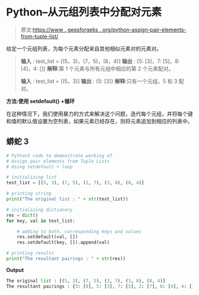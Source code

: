 # Python–从元组列表中分配对元素

> 原文:[https://www . geesforgeks . org/python-assign-pair-elements-from-tuple-list/](https://www.geeksforgeeks.org/python-assign-pair-elements-from-tuple-lists/)

给定一个元组列表，为每个元素分配来自其他相似元素对的元素对。

> **输入** : test_list = [(5，3)，(7，5)，(8，4)]
> **输出** : {5: [3]，7: [5]，8: [4]，4: []}
> **解释**:第 1 个元素与所有元组中相应的第 2 个元素配对。
> 
> **输入** : test_list = [(5，3)]
> **输出** : {5: [3]}
> **解释**:只有一个元组，5 和 3 配对。

**方法:使用 setdefault() +循环**

在这种情况下，我们使用暴力的方式来解决这个问题，迭代每个元组，并将每个键和值的默认值设置为空列表，如果元素已经存在，则将元素追加到相应的列表中。

## 蟒蛇 3

```py
# Python3 code to demonstrate working of 
# Assign pair elements from Tuple Lists
# Using setdefault + loop

# initializing list
test_list = [(5, 3), (7, 5), (2, 7), (3, 8), (8, 4)]

# printing string
print("The original list : " + str(test_list))

# initializing dictionary
res = dict()
for key, val in test_list:

    # adding to both, corresponding keys and values
    res.setdefault(val, [])
    res.setdefault(key, []).append(val)

# printing results 
print("The resultant pairings : " + str(res))
```

**Output**

```py
The original list : [(5, 3), (7, 5), (2, 7), (3, 8), (8, 4)]
The resultant pairings : {3: [8], 5: [3], 7: [5], 2: [7], 8: [4], 4: []}

```